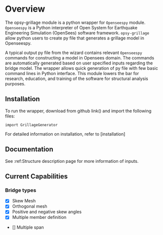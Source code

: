 # Overview

The opsy-grillage module is a python wrapper for ```Openseespy``` module. ```Openseespy``` 
is a Python interpreter of Open System for Earthquake Engineering Simulation (OpenSees) software framework.
`opsy-grillage` allow python users to create py file that generates a grillage model in Openseespy.

A typical output py file from the wizard contains relevant ```Openseespy``` commands for constructing a 
model in Opensees domain. The commands are automatically generated based on user specified inputs 
regarding the bridge model. The wrapper allows quick generation of py file with few basic command lines in Python 
interface. This module lowers the bar for research, education, and training of the software for structural
analysis purposes.

## Installation

To run the wrapper, download from github link() and import the following files:
    
    import GrillageGenerator
    
For detailed information on installation, refer to [installation]



## Documentation

See :ref:Structure description page for more information of inputs. 

## Current Capabilities

### Bridge types 
- [x] Skew Mesh
- [x] Orthogonal mesh
- [x] Positive and negative skew angles
- [x] Multiple member definition 
- [] Multiple span



